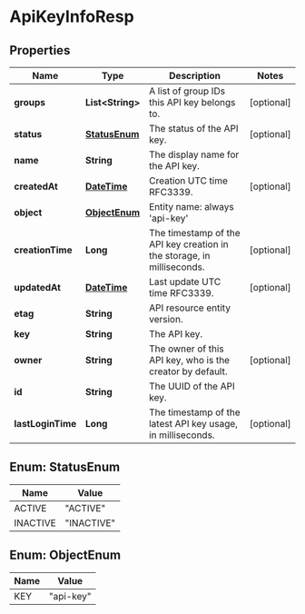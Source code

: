 
# ApiKeyInfoResp

## Properties
Name | Type | Description | Notes
------------ | ------------- | ------------- | -------------
**groups** | **List&lt;String&gt;** | A list of group IDs this API key belongs to. |  [optional]
**status** | [**StatusEnum**](#StatusEnum) | The status of the API key. |  [optional]
**name** | **String** | The display name for the API key. | 
**createdAt** | [**DateTime**](DateTime.md) | Creation UTC time RFC3339. |  [optional]
**object** | [**ObjectEnum**](#ObjectEnum) | Entity name: always &#39;api-key&#39; | 
**creationTime** | **Long** | The timestamp of the API key creation in the storage, in milliseconds. |  [optional]
**updatedAt** | [**DateTime**](DateTime.md) | Last update UTC time RFC3339. |  [optional]
**etag** | **String** | API resource entity version. | 
**key** | **String** | The API key. | 
**owner** | **String** | The owner of this API key, who is the creator by default. |  [optional]
**id** | **String** | The UUID of the API key. | 
**lastLoginTime** | **Long** | The timestamp of the latest API key usage, in milliseconds. |  [optional]


<a name="StatusEnum"></a>
## Enum: StatusEnum
Name | Value
---- | -----
ACTIVE | &quot;ACTIVE&quot;
INACTIVE | &quot;INACTIVE&quot;


<a name="ObjectEnum"></a>
## Enum: ObjectEnum
Name | Value
---- | -----
KEY | &quot;api-key&quot;



